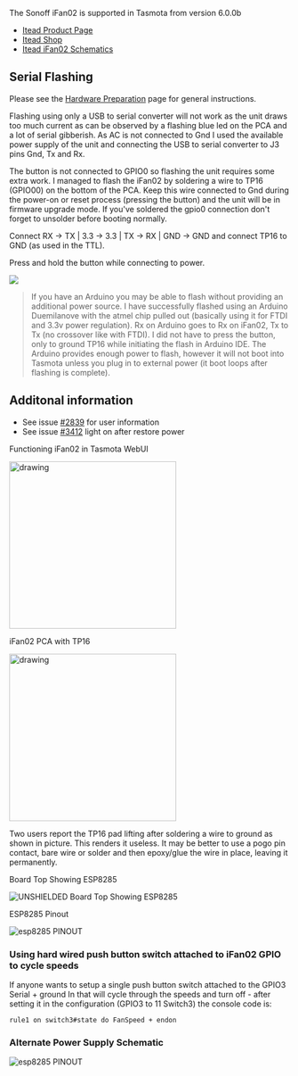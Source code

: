The Sonoff iFan02 is supported in Tasmota from version 6.0.0b

* [Itead Product Page](http://sonoff.itead.cc/en/products/appliances/sonoff-ifan02)
* [Itead Shop](https://www.itead.cc/sonoff-ifan02-wifi-smart-ceiling-fan-with-light.html)
* [Itead iFan02 Schematics](https://github.com/arendst/arendst.github.io/blob/master/media/ifan02/iFan02Schematics.pdf)

## Serial Flashing

Please see the [Hardware Preparation](../Getting-Started#hardware-preparation) page for general instructions.

Flashing using only a USB to serial converter will not work as the unit draws too much current as can be observed by a flashing blue led on the PCA and a lot of serial gibberish. As AC is not connected to Gnd I used the available power supply of the unit and connecting the USB to serial converter to J3 pins Gnd, Tx and Rx.

The button is not connected to GPIO0 so flashing the unit requires some extra work. I managed to flash the iFan02 by soldering a wire to TP16 (GPIO00) on the bottom of the PCA. Keep this wire connected to Gnd during the power-on or reset process (pressing the button) and the unit will be in firmware upgrade mode. If you've soldered the gpio0 connection don't forget to unsolder before booting normally.  

Connect RX -> TX | 3.3 -> 3.3 | TX -> RX | GND -> GND  and connect TP16 to GND (as used in the TTL). 

Press and hold the button while connecting to power.

![](https://user-images.githubusercontent.com/34340210/57892049-9f0e5200-780b-11e9-9beb-14125dd9d4c9.jpg)

> If you have an Arduino you may be able to flash without providing an additional power source. I have successfully flashed using an Arduino Duemilanove with the atmel chip pulled out (basically using it for FTDI and 3.3v power regulation). Rx on Arduino goes to Rx on iFan02, Tx to Tx (no crossover like with FTDI). I did not have to press the button, only to ground TP16 while initiating the flash in Arduino IDE. The Arduino provides enough power to flash, however it will not boot into Tasmota unless you plug in to external power (it boot loops after flashing is complete).

## Additonal information
* See issue [#2839](https://github.com/arendst/Tasmota/issues/2839) for user information
* See issue [#3412](https://github.com/arendst/Tasmota/issues/3412) light on after restore power

Functioning iFan02 in Tasmota WebUI

<img src="https://user-images.githubusercontent.com/32016319/42774826-69493298-8950-11e8-8d7c-080df49d584f.png" alt="drawing" width="300">

iFan02 PCA with TP16 

<img src="https://user-images.githubusercontent.com/32016319/42733081-30196220-8849-11e8-8c97-e3aa31796d47.png" alt="drawing" width="300px">

Two users report the TP16 pad lifting after soldering a wire to ground as shown in picture.  This renders it useless.  It may be better to use a pogo pin contact, bare wire or solder and then epoxy/glue the wire in place, leaving it permanently.

Board Top Showing ESP8285

![UNSHIELDED Board Top Showing ESP8285](https://user-images.githubusercontent.com/24206271/42735638-e8f4ac6a-8825-11e8-8fa8-84d4edc633a6.png)

ESP8285 Pinout 

![esp8285 PINOUT](https://user-images.githubusercontent.com/24206271/42735641-ec448494-8825-11e8-82e8-78d97bd3a087.png)

### Using hard wired push button switch attached to iFan02 GPIO to cycle speeds

If anyone wants to setup a single push button switch attached to the GPIO3 Serial + ground In that will cycle through the speeds and turn off - after setting it in the configuration (GPIO3 to 11 Switch3) the console code is: 

`rule1 on switch3#state do FanSpeed + endon`

### Alternate Power Supply Schematic

![esp8285 PINOUT](https://user-images.githubusercontent.com/24206271/43140236-857bc724-8f21-11e8-87c0-6f3688cb5eb0.gif)

